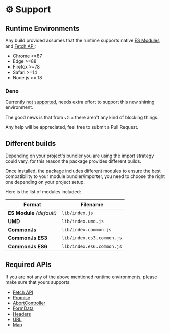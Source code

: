 # ⚙️ Support

## Runtime Environments

Any build provided assumes that the runtime supports native [ES Modules](https://caniuse.com/es6-module) and [Fetch API](https://developer.mozilla.org/en-US/docs/Web/API/Fetch_API):

* Chrome >=87
* Edge >=88
* Firefox >=78
* Safari >=14
* Node.js >= 18

### Deno <Badge type="tip" text="COMING SOON" />

Currently <u>not supported</u>, needs extra effort to support this new shining environment.

The good news is that from `v2.x` there aren't any kind of blocking things.

Any help will be appreciated, feel free to submit a Pull Request.

## Different builds

Depending on your project's bundler you are using the import strategy could vary, for this reason the package provides different builds.

Once installed, the package includes different modules to ensure the best compatibility to your module bundler/importer, you need to choose the right one depending on your project setup.

Here is the list of modules included:

| Format                    | Filename                  |
|---------------------------|---------------------------|
| **ES Module** *(default)* | `lib/index.js`            |
| **UMD**                   | `lib/index.umd.js`        |
| **CommonJs**              | `lib/index.common.js`     |
| **CommonJs ES3**          | `lib/index.es3.common.js` |
| **CommonJs ES6**          | `lib/index.es6.common.js` |

## Required APIs

If you are not any of the above mentioned runtime environments, please make sure that yours supports:
* [Fetch API](https://developer.mozilla.org/en-US/docs/Web/API/Fetch_API)
* [Promise](https://developer.mozilla.org/en-US/docs/Web/JavaScript/Reference/Global_Objects/Promise)
* [AbortController](https://developer.mozilla.org/en-US/docs/Web/API/AbortController)
* [FormData](https://developer.mozilla.org/en-US/docs/Web/API/FormData)
* [Headers](https://developer.mozilla.org/en-US/docs/Web/API/Fetch_API/Using_Fetch#Headers)
* [URL](https://developer.mozilla.org/en-US/docs/Web/API/URL/URL)
* [Map](https://developer.mozilla.org/en-US/docs/Web/JavaScript/Reference/Global_Objects/Map)